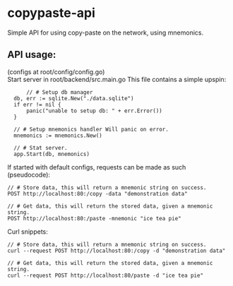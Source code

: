 # copypaste-api
Simple API for using copy-paste on the network, using mnemonics.




## API usage:
(configs at root/config/config.go)
<br>
Start server in root/backend/src.main.go
This file contains a simple upspin:

    	  // # Setup db manager
	  db, err := sqlite.New("./data.sqlite")
	  if err != nil {
		  panic("unable to setup db: " + err.Error())
	  }

	  // # Setup mnemonics handler Will panic on error.
	  mnemonics := mnemonics.New()

	  // # Stat server.
	  app.Start(db, mnemonics)
    
If started with default configs, requests can be made as such (pseudocode):
    
    // # Store data, this will return a mnemonic string on success.
    POST http://localhost:80:/copy -data "demonstration data"
    
    // # Get data, this will return the stored data, given a mnemonic string.
    POST http://localhost:80:/paste -mnemonic "ice tea pie"
    

Curl snippets:

    // # Store data, this will return a mnemonic string on success.
    curl --request POST http://localhost:80:/copy -d "demonstration data"
    
    // # Get data, this will return the stored data, given a mnemonic string.
    curl --request POST http://localhost:80/paste -d "ice tea pie"
    
